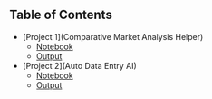 ## Table of Contents
- [Project 1](Comparative Market Analysis Helper)
  - [Notebook](FindSimilar.ipynb)
  - [Output]()
- [Project 2](Auto Data Entry AI)
  - [Notebook](AutoCode.ipynb)
  - [Output]()
